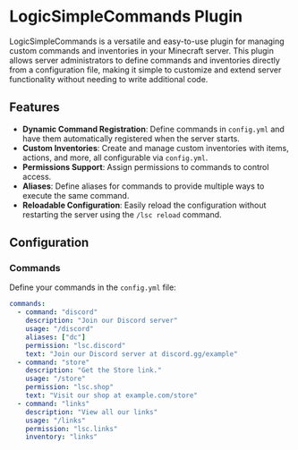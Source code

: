 # LogicSimpleCommands Plugin

LogicSimpleCommands is a versatile and easy-to-use plugin for managing custom commands and inventories in your Minecraft server. This plugin allows server administrators to define commands and inventories directly from a configuration file, making it simple to customize and extend server functionality without needing to write additional code.

## Features

- **Dynamic Command Registration**: Define commands in `config.yml` and have them automatically registered when the server starts.
- **Custom Inventories**: Create and manage custom inventories with items, actions, and more, all configurable via `config.yml`.
- **Permissions Support**: Assign permissions to commands to control access.
- **Aliases**: Define aliases for commands to provide multiple ways to execute the same command.
- **Reloadable Configuration**: Easily reload the configuration without restarting the server using the `/lsc reload` command.

## Configuration

### Commands

Define your commands in the `config.yml` file:

```yaml
commands:
  - command: "discord"
    description: "Join our Discord server"
    usage: "/discord"
    aliases: ["dc"]
    permission: "lsc.discord"
    text: "Join our Discord server at discord.gg/example"
  - command: "store"
    description: "Get the Store link."
    usage: "/store"
    permission: "lsc.shop"
    text: "Visit our shop at example.com/store"
  - command: "links"
    description: "View all our links"
    usage: "/links"
    permission: "lsc.links"
    inventory: "links"
